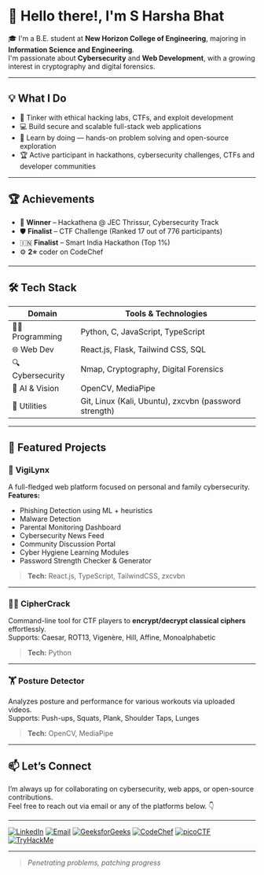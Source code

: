 # 👋 Hello there!, I'm S Harsha Bhat  

🎓 I'm a B.E. student at **New Horizon College of Engineering**, majoring in **Information Science and Engineering**.  
I'm passionate about **Cybersecurity** and **Web Development**, with a growing interest in cryptography and digital forensics.

---

## 💡 What I Do

- 🔐 Tinker with ethical hacking labs, CTFs, and exploit development  
- 💻 Build secure and scalable full-stack web applications  
- 🧠 Learn by doing — hands-on problem solving and open-source exploration  
- 🏆 Active participant in hackathons, cybersecurity challenges, CTFs and developer communities  

---

## 🏆 Achievements

- 🥇 **Winner** – Hackathena @ JEC Thrissur, Cybersecurity Track  
- 🛡️ **Finalist** – CTF Challenge (Ranked 17 out of 776 participants)  
- 🇮🇳 **Finalist** – Smart India Hackathon (Top 1%)  
- ⚙️ **2⭐** coder on CodeChef  

---

## 🛠️ Tech Stack

| Domain            | Tools & Technologies |
|------------------|----------------------|
| 👨‍💻 Programming     | Python, C, JavaScript, TypeScript |
| 🌐 Web Dev         | React.js, Flask, Tailwind CSS, SQL |
| 🔍 Cybersecurity   | Nmap, Cryptography, Digital Forensics |
| 🧠 AI & Vision     | OpenCV, MediaPipe |
| 🔧 Utilities       | Git, Linux (Kali, Ubuntu), zxcvbn (password strength) |

---

## 🚀 Featured Projects

### 🔐 **VigiLynx**  
A full-fledged web platform focused on personal and family cybersecurity.  
**Features:**  
- Phishing Detection using ML + heuristics  
- Malware Detection
- Parental Monitoring Dashboard  
- Cybersecurity News Feed  
- Community Discussion Portal  
- Cyber Hygiene Learning Modules  
- Password Strength Checker & Generator  
> **Tech:** React.js, TypeScript, TailwindCSS, zxcvbn  

---

### 🕵️‍♂️ **CipherCrack**  
Command-line tool for CTF players to **encrypt/decrypt classical ciphers** effortlessly.  
Supports: Caesar, ROT13, Vigenère, Hill, Affine, Monoalphabetic  
> **Tech:** Python  

---

### 🏋️ **Posture Detector**  
Analyzes posture and performance for various workouts via uploaded videos.  
Supports: Push-ups, Squats, Plank, Shoulder Taps, Lunges  
> **Tech:** OpenCV, MediaPipe  

---

## 📫 Let’s Connect

I’m always up for collaborating on cybersecurity, web apps, or open-source contributions.  
Feel free to reach out via email or any of the platforms below. 👇  

---
[![LinkedIn](https://img.shields.io/badge/LinkedIn-0A66C2?style=flat&logo=linkedin&logoColor=white)](https://www.linkedin.com/in/s-harsha-bhat/) [![Email](https://img.shields.io/badge/Email-harshabhat666@gmail.com-D14836?style=flat&logo=gmail&logoColor=white)](mailto:harshabhat666@gmail.com) [![GeeksforGeeks](https://img.shields.io/badge/GFG-harshabhat4272-2F8D46?style=flat&logo=geeksforgeeks&logoColor=white)](https://www.geeksforgeeks.org/user/harshabhat4272/) [![CodeChef](https://img.shields.io/badge/CodeChef-s_harsha_bhat-5B4638?style=flat&logo=codechef)](https://www.codechef.com/users/s_harsha_bhat) [![picoCTF](https://img.shields.io/badge/picoCTF-S_Harsha_Bhat-blueviolet?style=flat)](https://play.picoctf.org/users/S_Harsha_Bhat)   [![TryHackMe](https://img.shields.io/badge/TryHackMe-Profile-red?style=flat&logo=tryhackme)](https://tryhackme.com/r/p/SHarshaBhat) 

---

> _Penetrating problems, patching progress_  
